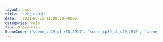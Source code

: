 ```yaml
---
layout: post
title:  "메인_029장"
date:   2021-06-15 11:00:00 +0000
categories: Main
Tags: Story Main
SceneCode: ["scene_cp29_q1_s10,2911", "scene_cp29_q1_s20,2912", "scene_cp29_q2_s10,2921", "scene_cp29_q2_s20,2922", "scene_cp29_q3_s10,2931", "scene_cp29_q3_s20,2932", "scene_cp29_q4_s10,2941", "scene_cp29_q4_s20,2942", "scene_cp29_q4_s30,2943"]
---
```

